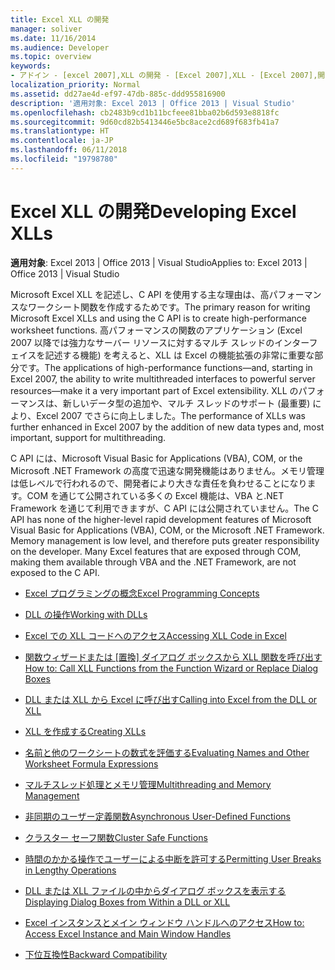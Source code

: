 ```yaml
---
title: Excel XLL の開発
manager: soliver
ms.date: 11/16/2014
ms.audience: Developer
ms.topic: overview
keywords:
- アドイン - [excel 2007],XLL の開発 - [Excel 2007],XLL - [Excel 2007],開発
localization_priority: Normal
ms.assetid: dd27ae4d-ef97-47db-885c-ddd955816900
description: '適用対象: Excel 2013 | Office 2013 | Visual Studio'
ms.openlocfilehash: cb2483b9cd1b11bcfeee81bba02b6d593e8818fc
ms.sourcegitcommit: 9d60cd82b5413446e5bc8ace2cd689f683fb41a7
ms.translationtype: HT
ms.contentlocale: ja-JP
ms.lasthandoff: 06/11/2018
ms.locfileid: "19798780"
---
```

# <a name="developing-excel-xlls"></a><span data-ttu-id="cb4a1-104">Excel XLL の開発</span><span class="sxs-lookup"><span data-stu-id="cb4a1-104">Developing Excel XLLs</span></span>

<span data-ttu-id="cb4a1-105">**適用対象**: Excel 2013 | Office 2013 | Visual Studio</span><span class="sxs-lookup"><span data-stu-id="cb4a1-105">Applies to: Excel 2013 | Office 2013 | Visual Studio</span></span> 
  
<span data-ttu-id="cb4a1-106">Microsoft Excel XLL を記述し、C API を使用する主な理由は、高パフォーマンスなワークシート関数を作成するためです。</span><span class="sxs-lookup"><span data-stu-id="cb4a1-106">The primary reason for writing Microsoft Excel XLLs and using the C API is to create high-performance worksheet functions.</span></span> <span data-ttu-id="cb4a1-107">高パフォーマンスの関数のアプリケーション (Excel 2007 以降では強力なサーバー リソースに対するマルチ スレッドのインターフェイスを記述する機能) を考えると、XLL は Excel の機能拡張の非常に重要な部分です。</span><span class="sxs-lookup"><span data-stu-id="cb4a1-107">The applications of high-performance functions—and, starting in Excel 2007, the ability to write multithreaded interfaces to powerful server resources—make it a very important part of Excel extensibility.</span></span> <span data-ttu-id="cb4a1-108">XLL のパフォーマンスは、新しいデータ型の追加や、マルチ スレッドのサポート (最重要) により、Excel 2007 でさらに向上しました。</span><span class="sxs-lookup"><span data-stu-id="cb4a1-108">The performance of XLLs was further enhanced in Excel 2007 by the addition of new data types and, most important, support for multithreading.</span></span>
  
<span data-ttu-id="cb4a1-p102">C API には、Microsoft Visual Basic for Applications (VBA), COM, or the Microsoft .NET Framework の高度で迅速な開発機能はありません。メモリ管理は低レベルで行われるので、開発者により大きな責任を負わせることになります。COM を通じて公開されている多くの Excel 機能は、VBA と.NET Framework を通じて利用できますが、C API には公開されていません。</span><span class="sxs-lookup"><span data-stu-id="cb4a1-p102">The C API has none of the higher-level rapid development features of Microsoft Visual Basic for Applications (VBA), COM, or the Microsoft .NET Framework. Memory management is low level, and therefore puts greater responsibility on the developer. Many Excel features that are exposed through COM, making them available through VBA and the .NET Framework, are not exposed to the C API.</span></span>


- [<span data-ttu-id="cb4a1-112">Excel プログラミングの概念</span><span class="sxs-lookup"><span data-stu-id="cb4a1-112">Excel Programming Concepts</span></span>](excel-programming-concepts.md)
  
- [<span data-ttu-id="cb4a1-113">DLL の操作</span><span class="sxs-lookup"><span data-stu-id="cb4a1-113">Working with DLLs</span></span>](working-with-dlls.md)
  
- [<span data-ttu-id="cb4a1-114">Excel での XLL コードへのアクセス</span><span class="sxs-lookup"><span data-stu-id="cb4a1-114">Accessing XLL Code in Excel</span></span>](accessing-xll-code-in-excel.md)
  
- <span data-ttu-id="cb4a1-115">[関数ウィザードまたは [置換] ダイアログ ボックスから XLL 関数を呼び出す](how-to-call-xll-functions-from-the-function-wizard-or-replace-dialog-boxes.md)</span><span class="sxs-lookup"><span data-stu-id="cb4a1-115">[How to: Call XLL Functions from the Function Wizard or Replace Dialog Boxes](how-to-call-xll-functions-from-the-function-wizard-or-replace-dialog-boxes.md)</span></span>
  
- [<span data-ttu-id="cb4a1-116">DLL または XLL から Excel に呼び出す</span><span class="sxs-lookup"><span data-stu-id="cb4a1-116">Calling into Excel from the DLL or XLL</span></span>](calling-into-excel-from-the-dll-or-xll.md)
  
- [<span data-ttu-id="cb4a1-117">XLL を作成する</span><span class="sxs-lookup"><span data-stu-id="cb4a1-117">Creating XLLs</span></span>](creating-xlls.md)
  
- [<span data-ttu-id="cb4a1-118">名前と他のワークシートの数式を評価する</span><span class="sxs-lookup"><span data-stu-id="cb4a1-118">Evaluating Names and Other Worksheet Formula Expressions</span></span>](evaluating-names-and-other-worksheet-formula-expressions.md)
  
- [<span data-ttu-id="cb4a1-119">マルチスレッド処理とメモリ管理</span><span class="sxs-lookup"><span data-stu-id="cb4a1-119">Multithreading and Memory Management</span></span>](multithreading-and-memory-management.md)
  
- [<span data-ttu-id="cb4a1-120">非同期のユーザー定義関数</span><span class="sxs-lookup"><span data-stu-id="cb4a1-120">Asynchronous User-Defined Functions</span></span>](asynchronous-user-defined-functions.md)
  
- [<span data-ttu-id="cb4a1-121">クラスター セーフ関数</span><span class="sxs-lookup"><span data-stu-id="cb4a1-121">Cluster Safe Functions</span></span>](cluster-safe-functions.md)
  
- [<span data-ttu-id="cb4a1-122">時間のかかる操作でユーザーによる中断を許可する</span><span class="sxs-lookup"><span data-stu-id="cb4a1-122">Permitting User Breaks in Lengthy Operations</span></span>](permitting-user-breaks-in-lengthy-operations.md)
  
- [<span data-ttu-id="cb4a1-123">DLL または XLL ファイルの中からダイアログ ボックスを表示する</span><span class="sxs-lookup"><span data-stu-id="cb4a1-123">Displaying Dialog Boxes from Within a DLL or XLL</span></span>](displaying-dialog-boxes-from-within-a-dll-or-xll.md)
  
- [<span data-ttu-id="cb4a1-124">Excel インスタンスとメイン ウィンドウ ハンドルへのアクセス</span><span class="sxs-lookup"><span data-stu-id="cb4a1-124">How to: Access Excel Instance and Main Window Handles</span></span>](how-to-access-excel-instance-and-main-window-handles.md)
  
- [<span data-ttu-id="cb4a1-125">下位互換性</span><span class="sxs-lookup"><span data-stu-id="cb4a1-125">Backward Compatibility</span></span>](backward-compatibility.md)
  

